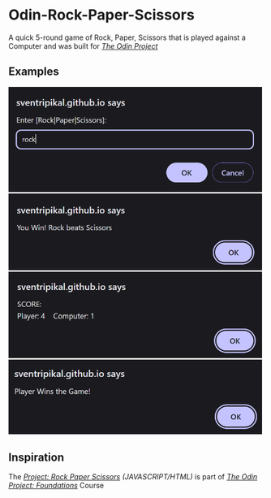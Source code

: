 # Odin-Rock-Paper-Scissors
A quick 5-round game of Rock, Paper, Scissors that is played against a Computer and was built for _[The Odin Project](https://www.theodinproject.com/about)_

## Examples
<img src="./images/display_1.png" alt="Example Photo #1" width="500">
<img src="./images/display_2.png" alt="Example Photo #2" width="500">
<img src="./images/display_3.png" alt="Example Photo #3" width="500">
<img src="./images/display_4.png" alt="Example Photo #4" width="500">

## Inspiration
The _[Project: Rock Paper Scissors](https://www.theodinproject.com/lessons/foundations-rock-paper-scissors) (JAVASCRIPT/HTML)_ is part of _[The Odin Project: Foundations](https://www.theodinproject.com/paths/foundations/courses/foundations)_ Course
